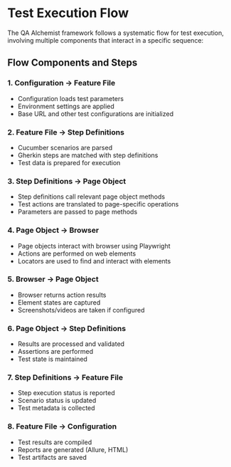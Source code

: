 # Test Execution Flow

The QA Alchemist framework follows a systematic flow for test execution, involving multiple components that interact in a specific sequence:

## Flow Components and Steps

### 1. **Configuration → Feature File**
   - Configuration loads test parameters
   - Environment settings are applied
   - Base URL and other test configurations are initialized


### 2. **Feature File → Step Definitions**
   - Cucumber scenarios are parsed
   - Gherkin steps are matched with step definitions
   - Test data is prepared for execution


### 3. **Step Definitions → Page Object**
   - Step definitions call relevant page object methods
   - Test actions are translated to page-specific operations
   - Parameters are passed to page methods


### 4. **Page Object → Browser**
   - Page objects interact with browser using Playwright
   - Actions are performed on web elements
   - Locators are used to find and interact with elements


### 5. **Browser → Page Object**
   - Browser returns action results
   - Element states are captured
   - Screenshots/videos are taken if configured


### 6. **Page Object → Step Definitions**
   - Results are processed and validated
   - Assertions are performed
   - Test state is maintained


### 7. **Step Definitions → Feature File**
   - Step execution status is reported
   - Scenario status is updated
   - Test metadata is collected


### 8. **Feature File → Configuration**
   - Test results are compiled
   - Reports are generated (Allure, HTML)
   - Test artifacts are saved